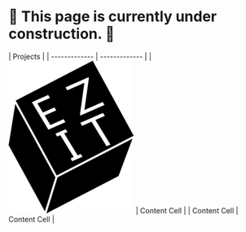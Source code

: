 # 🚧 This page is currently under construction. 🚧


| Projects |
| ------------- | ------------- |
| ![EZ-IT Exeter Logo](images/Ez-ITDark-246x300.png) | Content Cell  |
| Content Cell  | Content Cell  |
